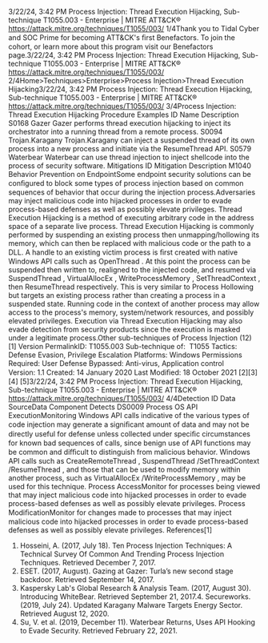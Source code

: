 3/22/24, 3:42 PM Process Injection: Thread Execution Hijacking, Sub-technique T1055.003 - Enterprise | MITRE ATT&CK®
https://attack.mitre.org/techniques/T1055/003/ 1/4Thank you to Tidal Cyber and SOC Prime for becoming ATT&CK's ﬁrst Benefactors. To join the cohort, or learn more about this program visit our
Benefactors page.3/22/24, 3:42 PM Process Injection: Thread Execution Hijacking, Sub-technique T1055.003 - Enterprise | MITRE ATT&CK®
https://attack.mitre.org/techniques/T1055/003/ 2/4Home>Techniques>Enterprise>Process Injection>Thread Execution Hijacking3/22/24, 3:42 PM Process Injection: Thread Execution Hijacking, Sub-technique T1055.003 - Enterprise | MITRE ATT&CK®
https://attack.mitre.org/techniques/T1055/003/ 3/4Process Injection: Thread Execution Hijacking
Procedure Examples
ID Name Description
S0168 Gazer Gazer performs thread execution hijacking to inject its orchestrator into a running thread from a remote
process.
S0094 Trojan.Karagany Trojan.Karagany can inject a suspended thread of its own process into a new process and initiate via the
ResumeThread API.
S0579 Waterbear Waterbear can use thread injection to inject shellcode into the process of security software.
Mitigations
ID Mitigation Description
M1040 Behavior Prevention
on EndpointSome endpoint security solutions can be conﬁgured to block some types of process injection based
on common sequences of behavior that occur during the injection process.Adversaries may inject malicious code into hijacked processes in order to evade process-based defenses as well as possibly elevate
privileges. Thread Execution Hijacking is a method of executing arbitrary code in the address space of a separate live process.
Thread Execution Hijacking is commonly performed by suspending an existing process then unmapping/hollowing its memory, which can
then be replaced with malicious code or the path to a DLL. A handle to an existing victim process is ﬁrst created with native Windows API
calls such as OpenThread . At this point the process can be suspended then written to, realigned to the injected code, and resumed via
SuspendThread , VirtualAllocEx , WriteProcessMemory , SetThreadContext , then ResumeThread respectively.
This is very similar to Process Hollowing but targets an existing process rather than creating a process in a suspended state.
Running code in the context of another process may allow access to the process's memory, system/network resources, and possibly
elevated privileges. Execution via Thread Execution Hijacking may also evade detection from security products since the execution is
masked under a legitimate process.Other sub-techniques of Process Injection (12)
[1]
Version PermalinkID: T1055.003
Sub-technique of:  T1055
 
Tactics: Defense Evasion, Privilege Escalation
 
Platforms: Windows
 
Permissions Required: User
 
Defense Bypassed: Anti-virus, Application control
Version: 1.1
Created: 14 January 2020
Last Modiﬁed: 18 October 2021
[2][3]
[4]
[5]3/22/24, 3:42 PM Process Injection: Thread Execution Hijacking, Sub-technique T1055.003 - Enterprise | MITRE ATT&CK®
https://attack.mitre.org/techniques/T1055/003/ 4/4Detection
ID Data SourceData Component Detects
DS0009 Process OS API
ExecutionMonitoring Windows API calls indicative of the various types of code injection may generate a
signiﬁcant amount of data and may not be directly useful for defense unless collected under
speciﬁc circumstances for known bad sequences of calls, since benign use of API functions
may be common and diﬃcult to distinguish from malicious behavior. Windows API calls such
as CreateRemoteThread , SuspendThread /SetThreadContext /ResumeThread , and those
that can be used to modify memory within another process, such as
VirtualAllocEx /WriteProcessMemory , may be used for this technique.
Process
AccessMonitor for processes being viewed that may inject malicious code into hijacked processes in
order to evade process-based defenses as well as possibly elevate privileges.
Process
ModiﬁcationMonitor for changes made to processes that may inject malicious code into hijacked
processes in order to evade process-based defenses as well as possibly elevate privileges.
References[1]
1. Hosseini, A. (2017, July 18). Ten Process Injection Techniques:
A Technical Survey Of Common And Trending Process
Injection Techniques. Retrieved December 7, 2017.
2. ESET. (2017, August). Gazing at Gazer: Turla’s new second
stage backdoor. Retrieved September 14, 2017.
3. Kaspersky Lab's Global Research & Analysis Team. (2017,
August 30). Introducing WhiteBear. Retrieved September 21,
2017.4. Secureworks. (2019, July 24). Updated Karagany Malware
Targets Energy Sector. Retrieved August 12, 2020.
5. Su, V. et al. (2019, December 11). Waterbear Returns, Uses API
Hooking to Evade Security. Retrieved February 22, 2021.